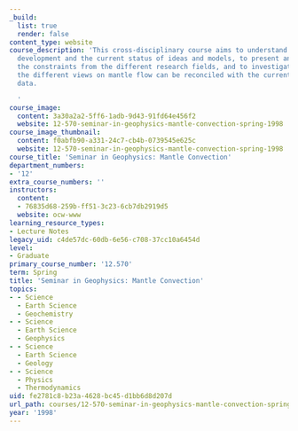 ```yaml
---
_build:
  list: true
  render: false
content_type: website
course_description: 'This cross-disciplinary course aims to understand the historical
  development and the current status of ideas and models, to present and question
  the constraints from the different research fields, and to investigate if and how
  the different views on mantle flow can be reconciled with the currently available
  data.

  '
course_image:
  content: 3a30a2a2-5ff6-1adb-9d43-91fd64e456f2
  website: 12-570-seminar-in-geophysics-mantle-convection-spring-1998
course_image_thumbnail:
  content: f0abfb90-a331-24c7-cb4b-0739545e625c
  website: 12-570-seminar-in-geophysics-mantle-convection-spring-1998
course_title: 'Seminar in Geophysics: Mantle Convection'
department_numbers:
- '12'
extra_course_numbers: ''
instructors:
  content:
  - 76835d68-259b-ff51-3c23-6cb7db2919d5
  website: ocw-www
learning_resource_types:
- Lecture Notes
legacy_uid: c4de57dc-60db-6e56-c708-37cc10a6454d
level:
- Graduate
primary_course_number: '12.570'
term: Spring
title: 'Seminar in Geophysics: Mantle Convection'
topics:
- - Science
  - Earth Science
  - Geochemistry
- - Science
  - Earth Science
  - Geophysics
- - Science
  - Earth Science
  - Geology
- - Science
  - Physics
  - Thermodynamics
uid: fe2781c8-b23a-4628-bc45-d1bb6d8d207d
url_path: courses/12-570-seminar-in-geophysics-mantle-convection-spring-1998
year: '1998'
---
```


